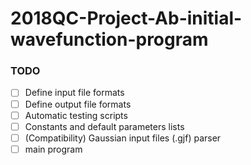 # 2018QC-Project-Ab-initial-wavefunction-program

### TODO

- [ ] Define input file formats
- [ ] Define output file formats
- [ ] Automatic testing scripts
- [ ] Constants and default parameters lists
- [ ] (Compatibility) Gaussian input files (.gjf) parser
- [ ] main program
